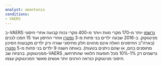 ```yaml
---
analyst: amantonio
conditions:
- VAERS
---
```


ב-VAERS [נרשמו](http://www.medalerts.org/vaersdb/findfield.php?TABLE=ON&GROUP1=CAT&VAX[]=MEN&VAX[]=MENB&VAX[]=MENHIB&VAX[]=MNC&VAX[]=MNQ&VAX[]=MNQHIB&VAXTYPES[]=Meningitis) יותר מ-170 מקרי מוות ויותר מ-400 מקרי נכות קבועה אחרי חיסוני מנינגוקוק.
ב-2016 שבעה ילדים בני פחות מ-3 [נפטרו](http://www.medalerts.org/vaersdb/findfield.php?TABLE=ON&GROUP1=CAT&GROUP2=AGE&VAX[]=MEN&VAX[]=MENB&VAX[]=MENHIB&VAX[]=MNC&VAX[]=MNQ&VAX[]=MNQHIB&VAXTYPES[]=Meningitis&VAX_YEAR_LOW=2016&VAX_YEAR_HIGH=2016) אחרי החיסון ועוד 15 הפכו לנכים (בארה"ב החיסונים האלה אינם מהווים חלק מחיסוני שגרה ורק ילדים מקבוצות הסיכון מחוסנים בהם, או שהם ניתנים בטעות). באותה השנה 9 ילדים בני פחות מ-5 [נפטרו](https://www.cdc.gov/meningococcal/downloads/NCIRD-EMS-Report.pdf) ממנינגוקוק. בהנחה שב-VAERS נרשמים רק 1%-10% מכל תופעות הלוואי שהתרחשו, חיסוני מנינגוקוק כנראה הורגים יותר אנשים מאשר המנינגוקוק עצמו.
